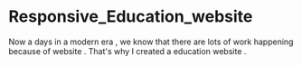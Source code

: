 # Responsive_Education_website
Now a days in a modern era , we know that there are lots of work happening because of website . That's why I created a education website .
